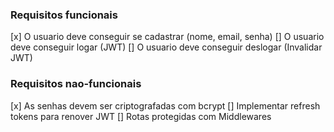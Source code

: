 ### Requisitos funcionais

[x] O usuario deve conseguir se cadastrar (nome, email, senha)
[] O usuario deve conseguir logar (JWT)
[] O usuario deve conseguir deslogar (Invalidar JWT)

### Requisitos nao-funcionais

[x] As senhas devem ser criptografadas com bcrypt
[] Implementar refresh tokens para renover JWT
[] Rotas protegidas com Middlewares